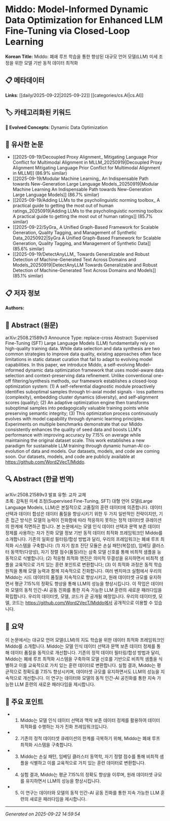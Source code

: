 # Middo: Model-Informed Dynamic Data Optimization for Enhanced LLM Fine-Tuning via Closed-Loop Learning

**Korean Title:** Middo: 폐쇄 루프 학습을 통한 향상된 대규모 언어 모델(LLM) 미세 조정을 위한 모델 기반 동적 데이터 최적화

## 📋 메타데이터

**Links**: [[daily/2025-09-22|2025-09-22]] [[categories/cs.AI|cs.AI]]

## 🏷️ 카테고리화된 키워드
**🚀 Evolved Concepts**: Dynamic Data Optimization

## 🔗 유사한 논문
- [[2025-09-19/Decoupled Proxy Alignment_ Mitigating Language Prior Conflict for Multimodal Alignment in MLLM_20250919|Decoupled Proxy Alignment Mitigating Language Prior Conflict for Multimodal Alignment in MLLM]] (86.9% similar)
- [[2025-09-19/Modular Machine Learning_ An Indispensable Path towards New-Generation Large Language Models_20250919|Modular Machine Learning An Indispensable Path towards New-Generation Large Language Models]] (86.7% similar)
- [[2025-09-19/Adding LLMs to the psycholinguistic norming toolbox_ A practical guide to getting the most out of human ratings_20250919|Adding LLMs to the psycholinguistic norming toolbox A practical guide to getting the most out of human ratings]] (85.7% similar)
- [[2025-09-22/SyGra_ A Unified Graph-Based Framework for Scalable Generation, Quality Tagging, and Management of Synthetic Data_20250922|SyGra A Unified Graph-Based Framework for Scalable Generation, Quality Tagging, and Management of Synthetic Data]] (85.6% similar)
- [[2025-09-19/DetectAnyLLM_ Towards Generalizable and Robust Detection of Machine-Generated Text Across Domains and Models_20250919|DetectAnyLLM Towards Generalizable and Robust Detection of Machine-Generated Text Across Domains and Models]] (85.1% similar)

## 📋 저자 정보

**Authors:** 

## 📄 Abstract (원문)

arXiv:2508.21589v3 Announce Type: replace-cross 
Abstract: Supervised Fine-Tuning (SFT) Large Language Models (LLM) fundamentally rely on high-quality training data. While data selection and data synthesis are two common strategies to improve data quality, existing approaches often face limitations in static dataset curation that fail to adapt to evolving model capabilities. In this paper, we introduce Middo, a self-evolving Model-informed dynamic data optimization framework that uses model-aware data selection and context-preserving data refinement. Unlike conventional one-off filtering/synthesis methods, our framework establishes a closed-loop optimization system: (1) A self-referential diagnostic module proactively identifies suboptimal samples through tri-axial model signals - loss patterns (complexity), embedding cluster dynamics (diversity), and self-alignment scores (quality); (2) An adaptive optimization engine then transforms suboptimal samples into pedagogically valuable training points while preserving semantic integrity; (3) This optimization process continuously evolves with model capability through dynamic learning principles. Experiments on multiple benchmarks demonstrate that our Middo consistently enhances the quality of seed data and boosts LLM's performance with improving accuracy by 7.15% on average while maintaining the original dataset scale. This work establishes a new paradigm for sustainable LLM training through dynamic human-AI co-evolution of data and models. Our datasets, models, and code are coming soon. Our datasets, models, and code are publicly available at https://github.com/Word2VecT/Middo.

## 🔍 Abstract (한글 번역)

arXiv:2508.21589v3 발표 유형: 교차 교체  
초록: 감독된 미세 조정(Supervised Fine-Tuning, SFT) 대형 언어 모델(Large Language Models, LLM)은 본질적으로 고품질의 훈련 데이터에 의존합니다. 데이터 선택과 데이터 합성은 데이터 품질을 향상시키기 위한 두 가지 일반적인 전략이지만, 기존 접근 방식은 모델의 능력이 진화함에 따라 적응하지 못하는 정적 데이터셋 큐레이션의 한계에 직면하곤 합니다. 본 논문에서는 모델 인식 데이터 선택과 문맥 보존 데이터 정제를 사용하는 자가 진화 모델 정보 기반 동적 데이터 최적화 프레임워크인 Middo를 소개합니다. 기존의 일회성 필터링/합성 방법과 달리, 우리의 프레임워크는 폐쇄 루프 최적화 시스템을 구축합니다: (1) 자기 참조 진단 모듈은 손실 패턴(복잡성), 임베딩 클러스터 동역학(다양성), 자기 정렬 점수(품질)라는 삼축 모델 신호를 통해 비최적 샘플을 능동적으로 식별합니다; (2) 적응형 최적화 엔진은 의미적 무결성을 유지하면서 비최적 샘플을 교육적으로 가치 있는 훈련 포인트로 변환합니다; (3) 이 최적화 과정은 동적 학습 원칙을 통해 모델 능력과 함께 지속적으로 진화합니다. 여러 벤치마크 실험에서 우리의 Middo는 시드 데이터의 품질을 지속적으로 향상시키고, 원래 데이터셋 규모를 유지하면서 평균 7.15%의 정확도 향상을 통해 LLM의 성능을 향상시킵니다. 이 작업은 데이터와 모델의 동적 인간-AI 공동 진화를 통한 지속 가능한 LLM 훈련의 새로운 패러다임을 확립합니다. 우리의 데이터셋, 모델, 코드가 곧 공개될 예정입니다. 우리의 데이터셋, 모델, 코드는 https://github.com/Word2VecT/Middo에서 공개적으로 이용할 수 있습니다.

## 📝 요약

이 논문에서는 대규모 언어 모델(LLM)의 지도 학습을 위한 데이터 최적화 프레임워크인 Middo를 소개합니다. Middo는 모델 인식 데이터 선택과 문맥 보존 데이터 정제를 통해 데이터 품질을 동적으로 개선합니다. 기존의 정적 데이터 필터링/합성 방법과 달리, Middo는 폐쇄 루프 최적화 시스템을 구축하여 모델 신호를 기반으로 비최적 샘플을 식별하고 이를 교육적으로 가치 있는 훈련 데이터로 변환합니다. 실험 결과, Middo는 평균적으로 정확도를 7.15% 향상시키며, 데이터셋 규모를 유지하면서도 LLM의 성능을 지속적으로 개선합니다. 이 연구는 데이터와 모델의 동적 인간-AI 공진화를 통한 지속 가능한 LLM 훈련의 새로운 패러다임을 제시합니다.

## 🎯 주요 포인트

- 1. Middo는 모델 인식 데이터 선택과 맥락 보존 데이터 정제를 활용하여 데이터 최적화를 수행하는 자가 진화 프레임워크입니다.

- 2. 기존의 정적 데이터셋 큐레이션의 한계를 극복하기 위해, Middo는 폐쇄 루프 최적화 시스템을 구축합니다.

- 3. Middo는 손실 패턴, 임베딩 클러스터 동역학, 자기 정렬 점수를 통해 비최적 샘플을 식별하고 이를 교육적으로 가치 있는 훈련 데이터로 변환합니다.

- 4. 실험 결과, Middo는 평균 7.15%의 정확도 향상을 이루며, 원래 데이터셋 규모를 유지하면서 LLM의 성능을 향상시킵니다.

- 5. 이 연구는 데이터와 모델의 동적 인간-AI 공동 진화를 통한 지속 가능한 LLM 훈련의 새로운 패러다임을 제시합니다.

---

*Generated on 2025-09-22 14:59:54*